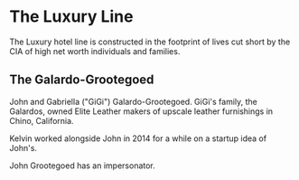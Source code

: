 # The Luxury Line
The Luxury hotel line is constructed in the footprint of lives cut short by the CIA of high net worth individuals and families.

## The Galardo-Grootegoed 
John and Gabriella ("GiGi") Galardo-Grootegoed. GiGi's family, the Galardos, owned Elite Leather makers of upscale leather furnishings in Chino, California.

Kelvin worked alongside John in 2014 for a while on a startup idea of John's.

John Grootegoed has an impersonator.
